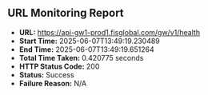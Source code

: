 ## URL Monitoring Report

- **URL:** https://api-gw1-prod1.fisglobal.com/gw/v1/health
- **Start Time:** 2025-06-07T13:49:19.230489
- **End Time:** 2025-06-07T13:49:19.651264
- **Total Time Taken:** 0.420775 seconds
- **HTTP Status Code:** 200
- **Status:** Success
- **Failure Reason:** N/A
